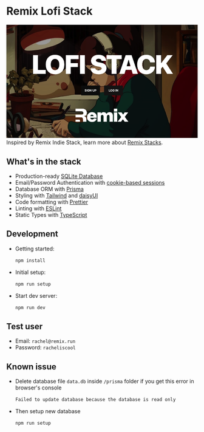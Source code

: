 # Remix Lofi Stack

![The Remix Lofi Stack](/lofi-stack.png?raw=true)
Inspired by Remix Indie Stack, learn more about [Remix Stacks](https://remix.run/stacks).

## What's in the stack

- Production-ready [SQLite Database](https://sqlite.org)
- Email/Password Authentication with [cookie-based sessions](https://remix.run/docs/en/v1/api/remix#createcookiesessionstorage)
- Database ORM with [Prisma](https://prisma.io)
- Styling with [Tailwind](https://tailwindcss.com/) and [daisyUI](https://daisyui.com/)
- Code formatting with [Prettier](https://prettier.io)
- Linting with [ESLint](https://eslint.org)
- Static Types with [TypeScript](https://typescriptlang.org)

## Development

- Getting started:

  ```sh
  npm install
  ```

- Initial setup:

  ```sh
  npm run setup
  ```

- Start dev server:

  ```sh
  npm run dev
  ```

## Test user

- Email: `rachel@remix.run`
- Password: `racheliscool`

## Known issue

- Delete database file `data.db` inside `/prisma` folder if you get this error in browser's console
  ```sh
  Failed to update database because the database is read only
  ```
- Then setup new database
  ```sh
  npm run setup
  ```
